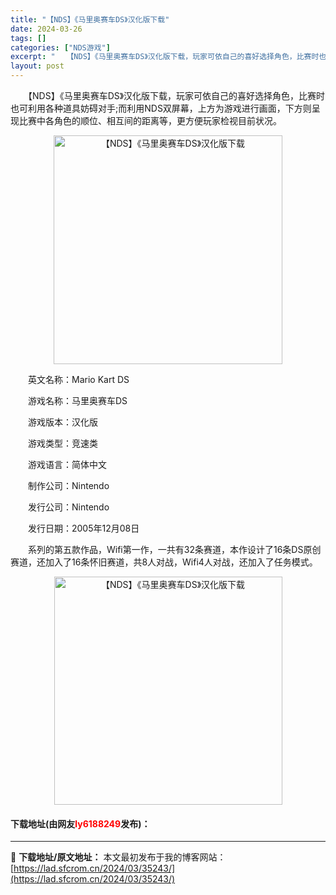 ```yaml
---
title: "【NDS】《马里奥赛车DS》汉化版下载"
date: 2024-03-26
tags: []
categories: ["NDS游戏"]
excerpt: "　　【NDS】《马里奥赛车DS》汉化版下载，玩家可依自己的喜好选择角色，比赛时也可利用各种道具妨碍对手;而利用NDS双屏幕，上方为游戏进行画面，下方则呈现比赛中各角色的顺位、相互间的距离等，更方便玩家检视目前状况。 　　英文名称：Mario Kart DS 　　游戏名称：马里奥赛车DS 　　游戏版本&hellip;"
layout: post
---
```


 <p>　　【NDS】《马里奥赛车DS》汉化版下载，玩家可依自己的喜好选择角色，比赛时也可利用各种道具妨碍对手;而利用NDS双屏幕，上方为游戏进行画面，下方则呈现比赛中各角色的顺位、相互间的距离等，更方便玩家检视目前状况。</p> <p align="center"><img align="" border="0" src="https://lad.sfcrom.cn/wp-content/uploads/2024/03/20240326_6602285a286d4.png" width="366" alt="【NDS】《马里奥赛车DS》汉化版下载" /></p> <p>　　英文名称：Mario Kart DS</p> <p>　　游戏名称：马里奥赛车DS</p> <p>　　游戏版本：汉化版</p> <p>　　游戏类型：竞速类</p> <p>　　游戏语言：简体中文</p> <p>　　制作公司：Nintendo</p> <p>　　发行公司：Nintendo</p> <p>　　发行日期：2005年12月08日</p> <p>　　系列的第五款作品，Wifi第一作，一共有32条赛道，本作设计了16条DS原创赛道，还加入了16条怀旧赛道，共8人对战，Wifi4人对战，还加入了任务模式。</p> <p align="center"><img align="" border="0" src="https://lad.sfcrom.cn/wp-content/uploads/2024/03/20240326_6602285aaaa98.png" width="365" alt="【NDS】《马里奥赛车DS》汉化版下载" /></p> <p><h4>下载地址(由网友<font color="red">ly6188249</font>发布)：</h4></p> 

---
📖 **下载地址/原文地址：** 本文最初发布于我的博客网站：[https://lad.sfcrom.cn/2024/03/35243/](https://lad.sfcrom.cn/2024/03/35243/)
